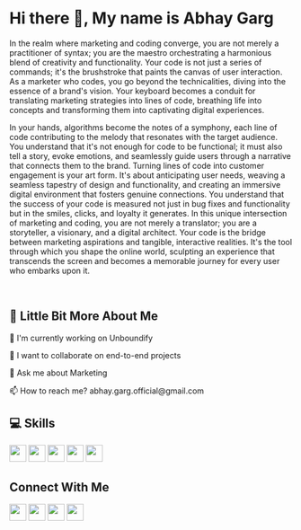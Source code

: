 # Hi there 👋, My name is Abhay Garg

In the realm where marketing and coding converge, you are not merely a practitioner of syntax; you are the maestro orchestrating a harmonious blend of creativity and functionality. Your code is not just a series of commands; it's the brushstroke that paints the canvas of user interaction. As a marketer who codes, you go beyond the technicalities, diving into the essence of a brand's vision. Your keyboard becomes a conduit for translating marketing strategies into lines of code, breathing life into concepts and transforming them into captivating digital experiences.

In your hands, algorithms become the notes of a symphony, each line of code contributing to the melody that resonates with the target audience. You understand that it's not enough for code to be functional; it must also tell a story, evoke emotions, and seamlessly guide users through a narrative that connects them to the brand. Turning lines of code into customer engagement is your art form. It's about anticipating user needs, weaving a seamless tapestry of design and functionality, and creating an immersive digital environment that fosters genuine connections. You understand that the success of your code is measured not just in bug fixes and functionality but in the smiles, clicks, and loyalty it generates. In this unique intersection of marketing and coding, you are not merely a translator; you are a storyteller, a visionary, and a digital architect. Your code is the bridge between marketing aspirations and tangible, interactive realities. It's the tool through which you shape the online world, sculpting an experience that transcends the screen and becomes a memorable journey for every user who embarks upon it.

<br>

## 💫 Little Bit More About Me
<p>🔭 I'm currently working on Unboundify</p>
<p>👯 I want to collaborate on end-to-end projects</p>
<p>💬 Ask me about Marketing</p>
<p>📫 How to reach me? abhay.garg.official@gmail.com</p>

## 💻 Skills
<p>
<img src="https://img.shields.io/badge/python-3670A0?style=for-the-badge&logo=python&logoColor=ffdd54" style="margin-bottom: 4px;" height="30px">
<img src="https://img.shields.io/badge/html5-%23E34F26.svg?style=for-the-badge&logo=html5&logoColor=white" style="margin-bottom: 4px;" height="30px">
<img src="https://img.shields.io/badge/css3-%231572B6.svg?style=for-the-badge&logo=css3&logoColor=white" style="margin-bottom: 4px;" height="30px">
<img src="https://img.shields.io/badge/bootstrap-%23563D7C.svg?style=for-the-badge&logo=bootstrap&logoColor=white" style="margin-bottom: 4px;" height="30px">
<img src="https://img.shields.io/badge/javascript-%23323330.svg?style=for-the-badge&logo=javascript&logoColor=%23F7DF1E" style="margin-bottom: 4px;" height="30px">
</p>

##  Connect With Me
<p>
<a href="https://linkedin.com/in/abhaygarg2002"><img src="https://img.shields.io/badge/linkedin-%230077B5.svg?style=for-the-badge&logo=linkedin&logoColor=white" style="margin-bottom: 4px;" height="30px" target="_blank"></a>
<a href="https://twitter.com/itz_me_abhay2"><img src="https://img.shields.io/badge/Twitter-%231DA1F2.svg?style=for-the-badge&logo=Twitter&logoColor=white" style="margin-bottom: 4px;" height="30px" target="_blank"></a>
<a href="https://twitter.com/abhay.garg.official"><img src="https://img.shields.io/badge/Discord-%237289DA.svg?style=for-the-badge&logo=discord&logoColor=white" style="margin-bottom: 4px;" height="30px" target="_blank"></a>
<a href="https://www.instagram.com/abhay.garg.official"><img src="https://img.shields.io/badge/Instagram-%23E4405F.svg?style=for-the-badge&logo=Instagram&logoColor=white" style="margin-bottom: 4px;" height="30px" target="_blank"></a>
  
</p>



